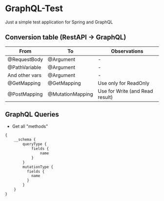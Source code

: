 # GraphQL-Test
Just a simple test application for Spring and GraphQL

## Conversion table (RestAPI -> GraphQL)
| From           | To               | Observations                    |
|----------------|------------------|---------------------------------|
| @RequestBody   | @Argument        | -                               |
| @PathVariable  | @Argument        | -                               |
| And other vars | @Argument        | -                               |
| @GetMapping    | @GetMapping      | Use only for ReadOnly           |
| @PostMapping   | @MutationMapping | Use for Write (and Read result) |

## GraphQL Queries
* Get all "methods"
```graphql 
{
    __schema {
        queryType {
            fields {
                name
            }
        }
        mutationType {
          fields {
            name
          }
        }
    }
}
```

